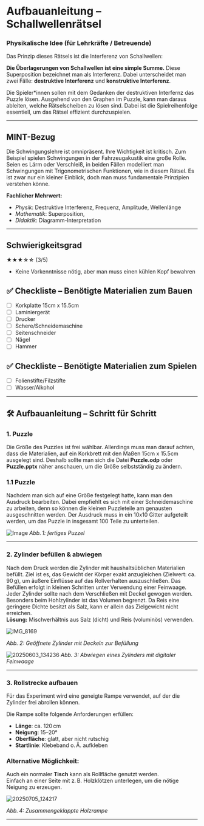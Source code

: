 # Aufbauanleitung – Schallwellenrätsel

### Physikalische Idee (für Lehrkräfte / Betreuende)


Das Prinzip dieses Rätsels ist die Interferenz von Schallwellen:

 **Die Überlagerungen von Schallwellen ist eine simple Summe.** Diese Superposition bezeichnet man als Interferenz. Dabei unterscheidet man zwei Fälle: **destruktive Interferenz** und **konstruktive Interferenz**.


Die Spieler*innen sollen mit dem Gedanken der destruktiven Interfernz das Puzzle lösen. Ausgehend von den Graphen im Puzzle, kann man daraus ableiten, welche Rätselscheiben zu lösen sind. Dabei ist die Spielreihenfolge essentiell, um das Rätsel effizient durchzuspielen. 

---

## MINT-Bezug
Die Schwingungslehre ist omnipräsent. Ihre Wichtigkeit ist kritisch. Zum Beispiel spielen Schwingungen in der Fahrzeugakustik eine große Rolle. Seien es Lärm oder Verschleiß, in beiden Fällen modelliert man Schwingungen mit Trigonometrischen Funktionen, wie in diesem Rätsel. Es ist zwar nur ein kleiner Einblick, doch man muss fundamentale Prinzipien verstehen könne.

**Fachlicher Mehrwert:**

-  *Physik*: Destruktive Interferenz, Frequenz, Amplitude, Wellenlänge  
-  *Mathematik*: Superposition,   
-  *Didaktik*: Diagramm-Interpretation

---
##  Schwierigkeitsgrad

**★★★☆☆** (3/5)

- Keine Vorkenntnisse nötig, aber man muss einen kühlen Kopf bewahren  

## ✅ Checkliste – Benötigte Materialien zum Bauen
- [ ] Korkplatte 15cm x 15.5cm   
- [ ] Laminiergerät  
- [ ] Drucker 
- [ ] Schere/Schneidemaschine
- [ ] Seitenschneider
- [ ] Nägel
- [ ] Hammer
## ✅ Checkliste – Benötigte Materialien zum Spielen
- [ ] Folienstifte/Filzstifte
- [ ] Wasser/Alkohol 

---

## 🛠 Aufbauanleitung – Schritt für Schritt

### 1. Puzzle

Die Größe des Puzzles ist frei wählbar. Allerdings muss man darauf achten, dass die Materialien, auf ein Korkbrett mit den Maßen 15cm x 15.5cm ausgelegt sind. 
Deshalb sollte man sich die Datei **Puzzle.odp** oder **Puzzle.pptx** näher anschauen, um die Größe selbstständig zu ändern. 

### 1.1 Puzzle
Nachdem man sich auf eine Größe festgelegt hatte, kann man den Ausdruck bearbeiten. Dabei empfiehlt es sich mit einer Schneidemaschine zu arbeiten, denn so können die kleinen Puzzleteile am genausten ausgeschnitten werden. Der Ausdruck muss in ein 10x10 Gitter aufgeteilt werden, um das Puzzle in insgesamt 100 Teile zu unterteilen.  

![Image](https://github.com/user-attachments/assets/f2697c8c-3fbb-4b27-a565-8d1e4211bb18)
*Abb. 1: fertiges Puzzel*

---

### 2. Zylinder befüllen & abwiegen
Nach dem Druck werden die Zylinder mit haushaltsüblichen Materialien befüllt. Ziel ist es, das Gewicht der Körper exakt anzugleichen (Zielwert: ca. 90 g), um äußere Einflüsse auf das Rollverhalten auszuschließen.
Das Befüllen erfolgt in kleinen Schritten unter Verwendung einer Feinwaage. Jeder Zylinder sollte nach dem Verschließen mit Deckel gewogen werden.
Besonders beim Hohlzylinder ist das Volumen begrenzt.  Da Reis eine geringere Dichte besitzt als Salz, kann er allein das Zielgewicht nicht erreichen.  
**Lösung:** Mischverhältnis aus Salz (dicht) und Reis (voluminös) verwenden.

![IMG_8169](https://github.com/user-attachments/assets/e29e621d-2e0d-416e-9490-bcc43098b8b2)

*Abb. 2: Geöffnete Zylinder mit Deckeln zur Befüllung*

![20250603_134236](https://github.com/user-attachments/assets/1f8cd1c4-b72b-4d94-af2c-3edaed4d1233)
*Abb. 3: Abwiegen eines Zylinders mit digitaler Feinwaage*

---

### 3. Rollstrecke aufbauen
Für das Experiment wird eine geneigte Rampe verwendet, auf der die Zylinder frei abrollen können.

Die Rampe sollte folgende Anforderungen erfüllen:

- **Länge**: ca. 120 cm  
- **Neigung**: 15–20°  
- **Oberfläche**: glatt, aber nicht rutschig  
- **Startlinie**: Klebeband o. Ä. aufkleben

### Alternative Möglichkeit:

Auch ein normaler **Tisch** kann als Rollfläche genutzt werden.  
Einfach an einer Seite mit z. B. Holzklötzen unterlegen, um die nötige Neigung zu erzeugen.

 ![20250705_124217](https://github.com/user-attachments/assets/b7b91df1-62b9-4281-8157-845c88730865)

*Abb. 4: Zusammengeklappte Holzrampe*

---



